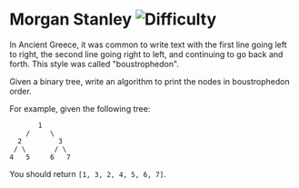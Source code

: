 # Morgan Stanley ![Difficulty](https://img.shields.io/badge/-EASY-green)
	
In Ancient Greece, it was common to write text with the first line going left to right, the second line going right to left, and continuing to go back and forth. This style was called "boustrophedon".
	
Given a binary tree, write an algorithm to print the nodes in boustrophedon order.
	
For example, given the following tree:
	
```
       1
    /     \
  2         3
 / \       / \
4   5     6   7
```
	
You should return `[1, 3, 2, 4, 5, 6, 7]`.
	
